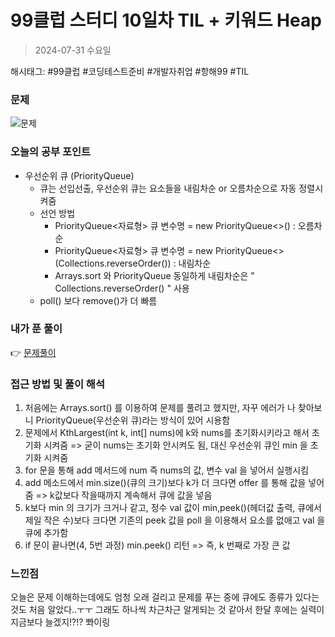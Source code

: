 # 99클럽 스터디 10일차 TIL + 키워드 Heap
> 2024-07-31 수요일

해시태그: #99클럽 #코딩테스트준비 #개발자취업 #항해99 #TIL

### 문제
![문제](https://github.com/user-attachments/assets/c228e15f-47f7-40ef-b2c6-3aaffb787b02)


### 오늘의 공부 포인트
+ 우선순위 큐 (PriorityQueue)
  + 큐는 선입선출, 우선순위 큐는 요소들을 내림차순 or 오름차순으로 자동 정렬시켜줌
  + 선언 방법
    + PriorityQueue<자료형> 큐 변수명 = new PriorityQueue<>() : 오름차순
    + PriorityQueue<자료형> 큐 변수명 = new PriorityQueue<>(Collections.reverseOrder()) : 내림차순
    + Arrays.sort 와 PriorityQueue 동일하게 내림차순은 " Collections.reverseOrder() " 사용
  + poll() 보다 remove()가 더 빠름

### 내가 푼 풀이
👉 [문제풀이](https://github.com/subbangE/codingTest-study/blob/master/src/day_10/heap2.java)

### 접근 방법 및 풀이 해석
1. 처음에는 Arrays.sort() 를 이용하여 문제를 풀려고 했지만, 자꾸 에러가 나 찾아보니 PriorityQueue(우선순위 큐)라는 방식이 있어 시용함
2. 문제에서 KthLargest(int k, int[] nums)에 k와 nums를 초기화시키라고 해서 초기화 시켜줌 => 굳이 nums는 초기화 안시켜도 됨, 대신 우선순위 큐인 min 을 초기화 시켜줌
3. for 문을 통해 add 메서드에 num 즉 nums의 값, 변수 val 을 넣어서 실행시킴
4. add 메소드에서 min.size()(큐의 크기)보다 k가 더 크다면 offer 를 통해 값을 넣어줌 => k값보다 작을때까지 계속해서 큐에 값을 넣음
5. k보다 min 의 크기가 크거나 같고, 정수 val 값이 min,peek()(헤더값 출력, 큐에서 제일 작은 수)보다 크다면 기존의 peek 값을 poll 을 이용해서 요소를 없애고 val 을 큐에 추가함
6. if 문이 끝나면(4, 5번 과정) min.peek() 리턴 => 즉, k 번째로 가장 큰 값

### 느낀점
오늘은 문제 이해하는데에도 엄청 오래 걸리고 문제를 푸는 중에 큐에도 종류가 있다는 것도 처음 알았다..ㅜㅜ 그래도 하나씩 차근차근 알게되는 것 같아서 한달 후에는 실력이 지금보다 늘겠지!?!? 뽜이링
